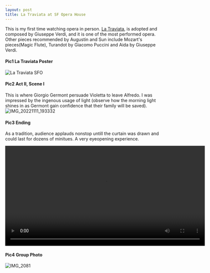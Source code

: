 ```yaml
---
layout: post
title: La Traviata at SF Opera House
---
```

This is my first time watching opera in person. [La Traviata](https://www.sfopera.com/operas/la-traviata/#videos), is adopted and composed by Giuseppe Verdi, and it is one of the most performed opera. Other pieces recommended by Augustin and Sun include Mozart's pieces(Magic Flute), 
Turandot by Giacomo Puccini and Aida by Giuseppe Verdi.

#### Pic1 La Traviata Poster
![La Traviata SFO](https://user-images.githubusercontent.com/100028581/204418451-e5b5f24d-f19a-47e0-a241-43e3deecb0cc.jpg)

#### Pic2 Act II, Scene I
This is where Giorgio Germont persuade Violetta to leave Alfredo. I was impressed by the ingenous usage of light (observe how the morning light shines in as Germont gain confidence that their family will be saved).
![IMG_20221111_193332](https://user-images.githubusercontent.com/100028581/204418524-701cc6cf-ad51-48cb-9dfa-b0b114511abd.jpg)

#### Pic3 Ending
As a tradition, audience applauds nonstop untill the curtain was drawn and could last for dozens of minitues. A very eyeopening experience.

<video src="https://user-images.githubusercontent.com/100028581/204418535-9e2acb52-cb16-49ff-8dc0-77a32a87f612.mp4" controls width="640"></video>

#### Pic4 Group Photo
![IMG_2081](https://user-images.githubusercontent.com/100028581/204420083-9bc57c5f-f862-4d8b-afd1-160a54ded0e7.jpg)
